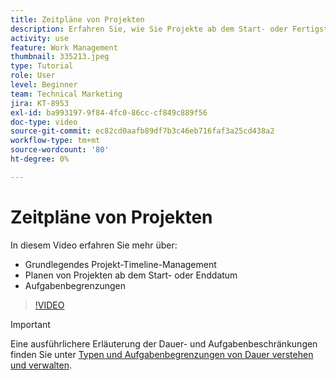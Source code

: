 ```yaml
---
title: Zeitpläne von Projekten
description: Erfahren Sie, wie Sie Projekte ab dem Start- oder Fertigstellungsdatum planen. Erfahren Sie dann, wie sich Dauer, Vorgänger und Aufgabeneinschränkungen auf den Projektplan auswirken.
activity: use
feature: Work Management
thumbnail: 335213.jpeg
type: Tutorial
role: User
level: Beginner
team: Technical Marketing
jira: KT-8953
exl-id: ba993197-9f84-4fc0-86cc-cf849c889f56
doc-type: video
source-git-commit: ec82cd0aafb89df7b3c46eb716faf3a25cd438a2
workflow-type: tm+mt
source-wordcount: '80'
ht-degree: 0%

---
```


# Zeitpläne von Projekten

In diesem Video erfahren Sie mehr über:

* Grundlegendes Projekt-Timeline-Management
* Planen von Projekten ab dem Start- oder Enddatum
* Aufgabenbegrenzungen

>[!VIDEO](https://video.tv.adobe.com/v/335213/?quality=12&learn=on)

>[!IMPORTANT]
>
>Eine ausführlichere Erläuterung der Dauer- und Aufgabenbeschränkungen finden Sie unter [Typen und Aufgabenbegrenzungen von Dauer verstehen und verwalten](https://experienceleague.adobe.com/docs/workfront-learn/tutorials-workfront/manage-work/intermediate-projects/understand-and-manage-duration-types-and-task-constraints.html?lang=en).
